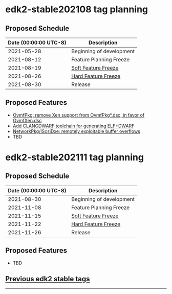 # edk2-stable202108 tag planning

## Proposed Schedule

| Date (00:00:00 UTC-8)| Description                              |
| ---------------------| ---------------------------------------- |
| 2021-05-28           | Beginning of development                 |
| 2021-08-12           | Feature Planning Freeze                  |
| 2021-08-19           | [Soft Feature Freeze](SoftFeatureFreeze) |
| 2021-08-26           | [Hard Feature Freeze](HardFeatureFreeze) |
| 2021-08-30           | Release                                  |

## Proposed Features
* [OvmfPkg: remove Xen support from OvmfPkg*.dsc, in favor of OvmfXen.dsc](https://bugzilla.tianocore.org/show_bug.cgi?id=2122)
* [Add CLANGDWARF toolchain for generating ELF+DWARF](https://bugzilla.tianocore.org/show_bug.cgi?id=3431)
* [NetworkPkg/IScsiDxe: remotely exploitable buffer overflows](https://bugzilla.tianocore.org/show_bug.cgi?id=3356)
* TBD

# edk2-stable202111 tag planning

## Proposed Schedule

| Date (00:00:00 UTC-8)| Description                              |
| ---------------------| ---------------------------------------- |
| 2021-08-30           | Beginning of development                 |
| 2021-11-08           | Feature Planning Freeze                  |
| 2021-11-15           | [Soft Feature Freeze](SoftFeatureFreeze) |
| 2021-11-22           | [Hard Feature Freeze](HardFeatureFreeze) |
| 2021-11-26           | Release                                  |

## Proposed Features
* TBD

## [Previous edk2 stable tags](https://github.com/tianocore/edk2/tags)

---
